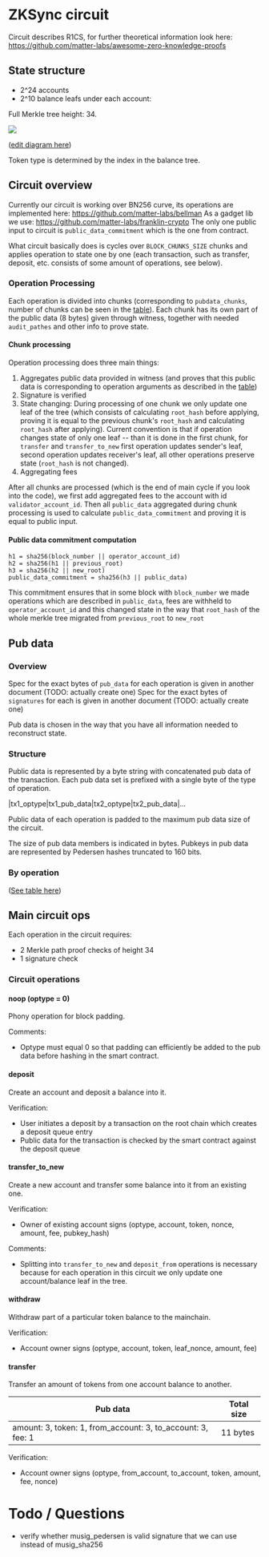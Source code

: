 # ZKSync circuit
Circuit describes R1CS, for further theoretical information look here: https://github.com/matter-labs/awesome-zero-knowledge-proofs

## State structure

- 2^24 accounts
- 2^10 balance leafs under each account: 

Full Merkle tree height: 34.

<img src="https://docs.google.com/drawings/d/e/2PACX-1vQmABflC3CUHQb62x6fDmyLnVFQbqZGAoJW8j9T6WSKL-ixOtU3xLjd2_hJRCRVn2fTq17Bs1ySQUbj/pub?h=520">

([edit diagram here](https://docs.google.com/drawings/d/13bFjrSipx8-RKyAPbxzCCyXtswzvuFLjD-O8QEYaUYA/edit?usp=sharing))

Token type is determined by the index in the balance tree.

## Circuit overview

Currently our circuit is working over BN256 curve, its operations are implemented here: https://github.com/matter-labs/bellman
As a gadget lib we use: https://github.com/matter-labs/franklin-crypto
The only one public input to circuit is `public_data_commitment` which is the one from contract.

What circuit basically does is cycles over `BLOCK_CHUNKS_SIZE` chunks and applies operation to state one by one (each transaction, 
such as transfer, deposit, etc. consists of some amount of operations, see below). 
### Operation Processing
Each operation is divided into chunks (corresponding to `pubdata_chunks`, number of chunks can be seen in the [table](https://docs.google.com/spreadsheets/d/1ejK1MJfVehcwjgjVDFD3E2k1EZ7auqbG_y0DKidS9nA/edit?usp=drive_open&ouid=102923468016872611309)). 
Each chunk has its own part of the public data (8 bytes) given through witness, together with needed `audit_pathes` and other info to prove state. 

#### Chunk processing

Operation processing does three main things:
1. Aggregates public data provided in witness (and proves that this public data is corresponding to operation arguments as described in the [table](https://docs.google.com/spreadsheets/d/1ejK1MJfVehcwjgjVDFD3E2k1EZ7auqbG_y0DKidS9nA/edit?usp=drive_open&ouid=102923468016872611309))
2. Signature is verified 
3. State changing: During processing of one chunk we only update one leaf of the tree (which consists of calculating `root_hash` before applying, proving it is 
equal to the previous chunk's `root_hash` and calculating `root_hash` after applying). Current convention is that if operation changes state of 
only one leaf -- than it is done in the first chunk, for `transfer` and `transfer_to_new` first operation updates sender's leaf, second operation updates
receiver's leaf, all other operations preserve state (`root_hash` is not changed).
4. Aggregating fees 

After all chunks are processed (which is the end of main cycle if you look into the code), we first add aggregated fees to the account with id `validator_account_id`. Then all `public_data` aggregated during chunk processing is 
used to calculate `public_data_commitment` and proving it is equal to public input.

#### Public data commitment computation
```
h1 = sha256(block_number || operator_account_id)
h2 = sha256(h1 || previous_root)
h3 = sha256(h2 || new_root)
public_data_commitment = sha256(h3 || public_data)
```

This commitment ensures that in some block with `block_number` we made operations which are described in `public_data`, fees are withheld to
`operator_account_id` and this changed state in the way that `root_hash` of the whole merkle tree migrated from `previous_root` to `new_root`



## Pub data 
### Overview
Spec for the exact bytes of `pub_data` for each operation is given in another document (TODO: actually create one)
Spec for the exact bytes of `signatures` for each is given in another document (TODO: actually create one)

Pub data is chosen in the way that you have all information needed to reconstruct state.

### Structure

Public data is represented by a byte string with concatenated pub data of the transaction. Each pub data set is prefixed with a single byte of the type of operation.

|tx1_optype|tx1_pub_data|tx2_optype|tx2_pub_data|...

Public data of each operation is padded to the maximum pub data size of the circuit.

The size of pub data members is indicated in bytes. Pubkeys in pub data are represented by Pedersen hashes truncated to 160 bits.

### By operation

([See table here](https://docs.google.com/spreadsheets/d/1ejK1MJfVehcwjgjVDFD3E2k1EZ7auqbG_y0DKidS9nA/edit?usp=drive_open&ouid=102923468016872611309))

## Main circuit ops

Each operation in the circuit requires:
- 2 Merkle path proof checks of height 34
- 1 signature check

### Circuit operations

#### noop (optype = 0)

Phony operation for block padding.

Comments:
- Optype must equal 0 so that padding can efficiently be added to the pub data before hashing in the smart contract.

#### deposit

Create an account and deposit a balance into it.

Verification:
- User initiates a deposit by a transaction on the root chain which creates a deposit queue entry
- Public data for the transaction is checked by the smart contract against the deposit queue

#### transfer_to_new

Create a new account and transfer some balance into it from an existing one.

Verification:
- Owner of existing account signs (optype, account, token, nonce, amount, fee, pubkey_hash)

Comments:
- Splitting into `transfer_to_new` and `deposit_from` operations is necessary because for each operation in this circuit we only update one account/balance leaf in the tree.

#### withdraw

Withdraw part of a particular token balance to the mainchain.

Verification:
- Account owner signs (optype, account, token, leaf_nonce, amount, fee)

#### transfer

Transfer an amount of tokens from one account balance to another.

|Pub data|Total size|
|--------|----------|
|amount: 3, token: 1, from_account: 3, to_account: 3, fee: 1| 11 bytes|

Verification:
- Account owner signs (optype, from_account, to_account, token, amount, fee, nonce)


# Todo / Questions

- verify whether musig_pedersen is valid signature that we can use instead of musig_sha256